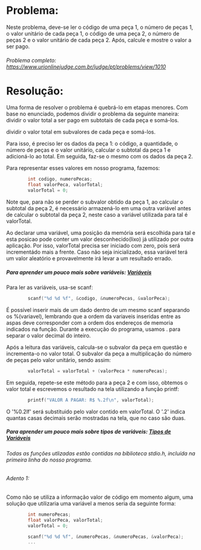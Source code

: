 # Problema:

Neste problema, deve-se ler o código de uma peça 1, o número de peças 1, o valor unitário de cada peça 1, o código de uma peça 2, o número de peças 2 e o valor unitário de cada peça 2. Após, calcule e mostre o valor a ser pago.

###### Problema completo: https://www.urionlinejudge.com.br/judge/pt/problems/view/1010

# Resolução:

Uma forma de resolver o problema é quebrá-lo em etapas menores. Com base no enunciado, podemos dividir o problema da seguinte maneira: dividir o valor total a ser pago em subtotais de cada peça e somá-los.

dividir o valor total em subvalores de cada peça e somá-los.

Para isso, é preciso ler os dados da peça 1: o código, a quantidade, o número de peças e o valor unitário, calcular o subtotal da peça 1 e adicioná-lo ao total. Em seguida, faz-se o mesmo com os dados da peça 2.

Para representar esses valores em nosso programa, fazemos: 

```c
        int codigo, numeroPecas;
        float valorPeca, valorTotal;
        valorTotal = 0;
```

Note que, para não se perder o subvalor obtido da peça 1, ao calcular o subtotal da peça 2, é necessário armazená-lo em uma outra variável antes de calcular o subtotal da peça 2, neste caso a variável utilizada para tal é valorTotal.

Ao declarar uma variável, uma posição da memória será escolhida para tal e esta posicao pode conter um valor desconhecido(lixo) já utilizado por outra aplicação. Por isso, valorTotal precisa ser iniciado com zero, pois será incrementádo mais a frente. Caso não seja inicializado, essa variável terá um valor aleatório e provavelmente irá levar a um resultado errado.

##### Para aprender um pouco mais sobre variáveis: [Variáveis](http://linguagemc.com.br/variaveis-em-linguagem-c/)

Para ler as variáveis, usa-se scanf:

```c
        scanf("%d %d %f", &codigo, &numeroPecas, &valorPeca);
```

É possível inserir mais de um dado dentro de um mesmo scanf separando os %(variavel), lembrando que a ordem da variaveis inseridas entre as aspas deve corresponder com a ordem dos endereços de memoria indicados na função. Durante a execução do programa, usamos . para separar o valor decimal do inteiro.

Após a leitura das variáveis, calcula-se o subvalor da peça em questão e incrementa-o no valor total. O subvalor da peça a multiplicação do número de peças pelo valor unitário, sendo assim:

```c
        valorTotal = valorTotal + (valorPeca * numeroPecas);
```

Em seguida, repete-se este método para a peça 2 e com isso, obtemos o valor total e escrevemos o resultado na tela utilizando a função printf:

```c
        printf("VALOR A PAGAR: R$ %.2f\n", valorTotal);
```

O '%0.2lf' será substituido pelo valor contido em valorTotal. O '.2' indica quantas casas decimais serão mostradas na tela, que no caso são duas.

##### Para aprender um pouco mais sobre tipos de variáveis: [Tipos de Variáveis](http://linguagemc.com.br/tipos-de-dados-em-c/)

###### Todas as funções utlizadas estão contidas na biblioteca stdio.h, incluída na primeira linha do nosso programa.

###### Adento 1:
		
Como não se utiliza a informação valor de código em momento algum, uma solução que utilizaria uma variável a menos seria da seguinte forma:
```c
        int numeroPecas;
        float valorPeca, valorTotal;
        valorTotal = 0;

        scanf("%d %d %f", &numeroPecas, &numeroPecas, &valorPeca);
        ...
```

